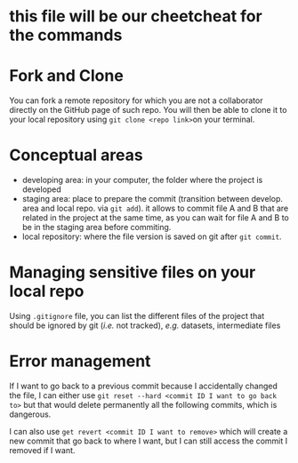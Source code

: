 # this file will be our cheetcheat for the commands

# Fork and Clone
You can fork a remote repository for which you are not a collaborator directly on the GitHub page of such repo. You will then be able to clone it to your local repository using `git clone <repo link>`on your terminal. 

# Conceptual areas
- developing area: in your computer, the folder where the project is developed
- staging area: place to prepare the commit (transition between develop. area and local repo. via `git add`). it allows to commit file A and B that are related in the project at the same time, as you can wait for file A and B to be in the staging area before commiting. 
- local repository: where the file version is saved on git after `git commit`.

# Managing sensitive files on your local repo
Using `.gitignore` file, you can list the different files of the project that should be ignored by git (*i.e.* not tracked), *e.g.* datasets, intermediate files

# Error management 
If I want to go back to a previous commit because I accidentally changed the file, I can either use `git reset --hard <commit ID I want to go back to>` but that would delete permanently all the following commits, which is dangerous.

I can also use `get revert <commit ID I want to remove>` which will create a new commit that go back to where I want, but I can still access the commit I removed if I want.

